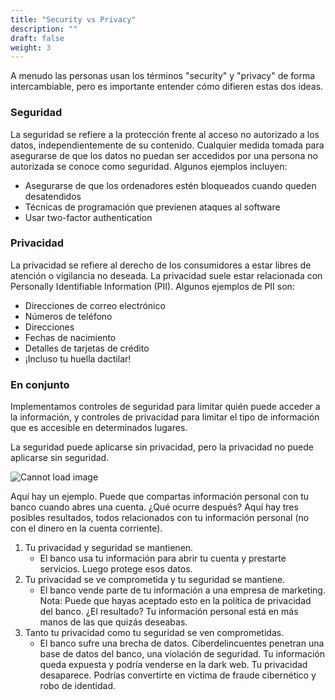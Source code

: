 ```yaml
---
title: "Security vs Privacy"
description: ""
draft: false
weight: 3
---
```


A menudo las personas usan los términos "security" y "privacy" de forma intercambiable, pero es importante entender cómo difieren estas dos ideas. 

### Seguridad
La seguridad se refiere a la protección frente al acceso no autorizado a los datos, independientemente de su contenido. Cualquier medida tomada para asegurarse de que los datos no puedan ser accedidos por una persona no autorizada se conoce como seguridad. Algunos ejemplos incluyen:
* Asegurarse de que los ordenadores estén bloqueados cuando queden desatendidos
* Técnicas de programación que previenen ataques al software
* Usar two-factor authentication

### Privacidad
La privacidad se refiere al derecho de los consumidores a estar libres de atención o vigilancia no deseada. La privacidad suele estar relacionada con Personally Identifiable Information (PII). Algunos ejemplos de PII son:
* Direcciones de correo electrónico
* Números de teléfono
* Direcciones
* Fechas de nacimiento
* Detalles de tarjetas de crédito
* ¡Incluso tu huella dactilar!  

### En conjunto 
Implementamos controles de seguridad para limitar quién puede acceder a la información, y controles de privacidad para limitar el tipo de información que es accesible en determinados lugares.

La seguridad puede aplicarse sin privacidad, pero la privacidad no puede aplicarse sin seguridad. 

![Cannot load image](../img/security-vs-privacy.png?classes=border,shadow)

Aquí hay un ejemplo. Puede que compartas información personal con tu banco cuando abres una cuenta. ¿Qué ocurre después? Aquí hay tres posibles resultados, todos relacionados con tu información personal (no con el dinero en la cuenta corriente). 

1. Tu privacidad y seguridad se mantienen.
   * El banco usa tu información para abrir tu cuenta y prestarte servicios. Luego protege esos datos. 
2. Tu privacidad se ve comprometida y tu seguridad se mantiene. 
   * El banco vende parte de tu información a una empresa de marketing. Nota: Puede que hayas aceptado esto en la política de privacidad del banco. ¿El resultado? Tu información personal está en más manos de las que quizás deseabas. 
3. Tanto tu privacidad como tu seguridad se ven comprometidas. 
   * El banco sufre una brecha de datos. Ciberdelincuentes penetran una base de datos del banco, una violación de seguridad. Tu información queda expuesta y podría venderse en la dark web. Tu privacidad desaparece. Podrías convertirte en víctima de fraude cibernético y robo de identidad.